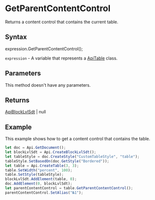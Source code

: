 # GetParentContentControl

Returns a content control that contains the current table.

## Syntax

expression.GetParentContentControl();

`expression` - A variable that represents a [ApiTable](../ApiTable.md) class.

## Parameters

This method doesn't have any parameters.

## Returns

[ApiBlockLvlSdt](../../ApiBlockLvlSdt/ApiBlockLvlSdt.md) | null

## Example

This example shows how to get a content control that contains the table.

```javascript
let doc = Api.GetDocument();
let blockLvlSdt = Api.CreateBlockLvlSdt();
let tableStyle = doc.CreateStyle("CustomTableStyle", "table");
tableStyle.SetBasedOn(doc.GetStyle("Bordered"));
let table = Api.CreateTable(3, 3);
table.SetWidth("percent", 100);
table.SetStyle(tableStyle);
blockLvlSdt.AddElement(table, 0);
doc.AddElement(0, blockLvlSdt);
let parentContentControl = table.GetParentContentControl();
parentContentControl.SetAlias("№1");
```
